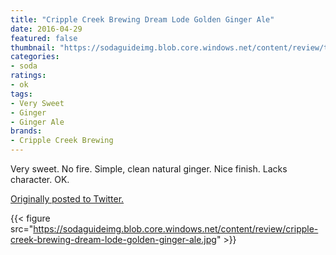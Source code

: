 ```yaml
---
title: "Cripple Creek Brewing Dream Lode Golden Ginger Ale"
date: 2016-04-29
featured: false
thumbnail: "https://sodaguideimg.blob.core.windows.net/content/review/thumbs/cripple-creek-brewing-dream-lode-golden-ginger-ale.jpg"
categories:
- soda
ratings:
- ok
tags:
- Very Sweet
- Ginger
- Ginger Ale
brands:
- Cripple Creek Brewing
---
```


Very sweet. No fire. Simple, clean natural ginger. Nice finish. Lacks character. OK.

[Originally posted to Twitter.](https://twitter.com/Cavorter/status/726102449090486273)

{{< figure src="https://sodaguideimg.blob.core.windows.net/content/review/cripple-creek-brewing-dream-lode-golden-ginger-ale.jpg" >}}

